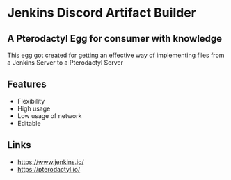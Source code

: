 # Jenkins Discord Artifact Builder
## A Pterodactyl Egg for consumer with knowledge

This egg got created for getting an effective way of implementing files from
a Jenkins Server to a Pterodactyl Server

## Features
- Flexibility
- High usage
- Low usage of network
- Editable
## Links
- https://www.jenkins.io/ 
- https://pterodactyl.io/
